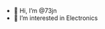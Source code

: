 - 👋 Hi, I’m @73jn
- 👀 I’m interested in Electronics

<!---
73jn/73jn is a ✨ special ✨ repository because its `README.md` (this file) appears on your GitHub profile.
You can click the Preview link to take a look at your changes.
--->
